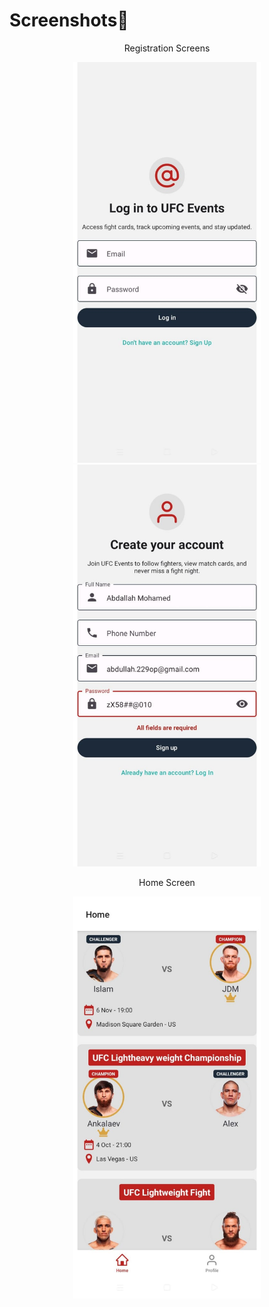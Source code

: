 # Screenshots📸

<div align='center'>
   <p align='center'>Registration Screens</p>
   <img src="./assets/images/screenshots/login.jpg" alt="Login Screen" width="300"/>
   <img src="./assets/images/screenshots/signup.jpg" alt="Signup Screen" width="300"/>
   
   <br />
   
   <p align='center'>Home Screen</p>
   <img src="./assets/images/screenshots/home.jpg" alt="Home Screen" width="300"/>
</div>
